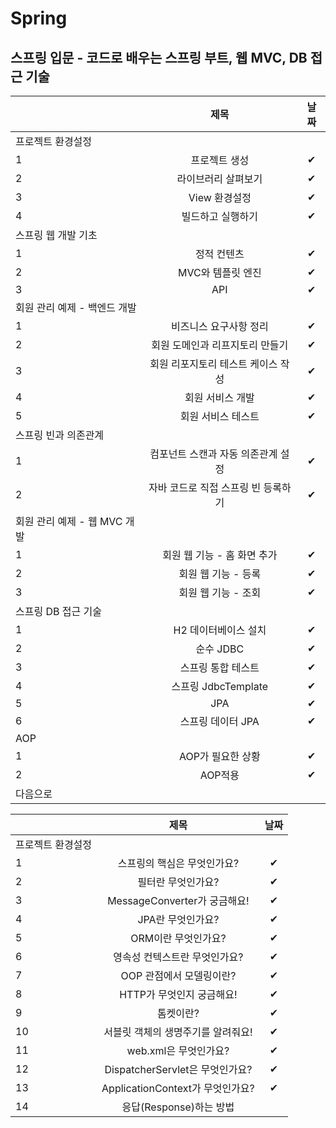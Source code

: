 # Spring

## 스프링 입문 - 코드로 배우는 스프링 부트, 웹 MVC, DB 접근 기술

|      |          제목          |    날짜  |
| ---- | :--------------------: | :--: |
| 프로젝트 환경설정 |
| 1    |      프로젝트 생성       |   ✔  |
| 2    | 라이브러리 살펴보기 |    ✔   |
| 3    |    View 환경설정    |    ✔   |
| 4    |       빌드하고 실행하기        |    ✔  |
|스프링 웹 개발 기초|
| 1   |  정적 컨텐츠  |  ✔    |
| 2    |     MVC와 템플릿 엔진   |   ✔   |
| 3    |         API         |     ✔     |
|회원 관리 예제 - 백엔드 개발 |
| 1   |     비즈니스 요구사항 정리      |   ✔   |
| 2   |     회원 도메인과 리프지토리 만들기      |   ✔   |
| 3   |     회원 리포지토리 테스트 케이스 작성      |  ✔    |
| 4   |     회원 서비스 개발      |   ✔   |
| 5   |     회원 서비스 테스트      |   ✔   |
| 스프링 빈과 의존관계|
| 1   |     컴포넌트 스캔과 자동 의존관계 설정      |   ✔   |
| 2   |     자바 코드로 직접 스프링 빈 등록하기      |  ✔    |
| 회원 관리 예제 - 웹 MVC 개발|
| 1   |     회원 웹 기능 - 홈 화면 추가      |   ✔    |
| 2   |     회원 웹 기능 - 등록      |     ✔  |
| 3   |     회원 웹 기능 - 조회     |    ✔   |
| 스프링 DB 접근 기술|
| 1   |     H2 데이터베이스 설치      |   ✔    |
| 2   |     순수 JDBC      |     ✔  |
| 3   |      스프링 통합 테스트      |  ✔     |
| 4   |     스프링  JdbcTemplate      |   ✔    |
| 5   |     JPA      |   ✔     |
| 6   |     스프링 데이터 JPA      |   ✔     |
|AOP|
| 1   |     AOP가 필요한 상황      |    ✔    |
| 2   |     AOP적용      |     ✔   |
|다음으로 |


|      |          제목          |    날짜  |
| ---- | :--------------------: | :--: |
| 프로젝트 환경설정 |
| 1    |      스프링의 핵심은 무엇인가요?       | ✔ |
| 2    | 필터란 무엇인가요? |  ✔   |
| 3    |    MessageConverter가 궁금해요!    |   ✔ |
| 4    |       JPA란 무엇인가요?       | ✔  |
| 5  |  ORM이란 무엇인가요?  |   ✔ |
| 6    |     영속성 컨텍스트란 무엇인가요?   | ✔   |
| 7    |        OOP 관점에서 모델링이란?         |   ✔     |
| 8   |     HTTP가 무엇인지 궁금해요!     |    ✔  |
| 9   |      톰켓이란?      |   ✔  |
| 10   |     서블릿 객체의 생명주기를 알려줘요!     |  ✔   |
| 11  |     web.xml은 무엇인가요?      |  ✔  |
| 12  |     DispatcherServlet은 무엇인가요?      |  ✔   |
| 13  |     ApplicationContext가 무엇인가요?      |    ✔ |
| 14  |     응답(Response)하는 방법      |    |
